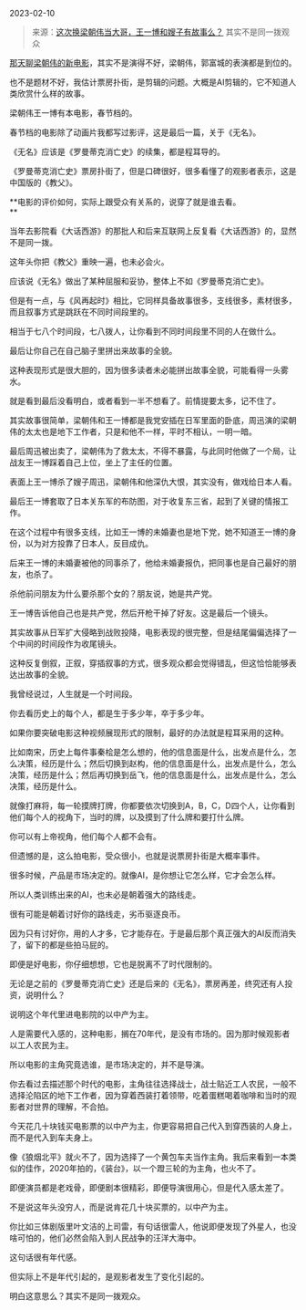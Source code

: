 2023-02-10

> 来源：[这次换梁朝伟当大哥，王一博和嫂子有故事么？](http://mp.weixin.qq.com/s?__biz=MzU3NDc5Nzc0NQ==&mid=2247522473&idx=2&sn=335617b1d2fc0ffbe976407b7364857d&chksm=fd2e3a77ca59b361630a2ab9523476289277421ecbae6c6fe21ac818e7952aadcaa5e81e58de&scene=27#wechat_redirect)
> 其实不是同一拨观众

[那天聊梁朝伟的新电影](http://mp.weixin.qq.com/s?__biz=MzU3NDc5Nzc0NQ==&mid=2247522435&idx=1&sn=cc809aec7569818c93182f7e3d45d297&chksm=fd2e3a5dca59b34b0aa35764ec307ef16f9dc9133bb027c6c32f8b433e78744819be1080d1e1&scene=21#wechat_redirect)，其实不是演得不好，梁朝伟，郭富城的表演都是到位的。  

也不是题材不好，我估计票房扑街，是剪辑的问题。大概是AI剪辑的，它不知道人类欣赏什么样的故事。  

梁朝伟王一博有本电影，春节档的。  

春节档的电影除了动画片我都写过影评，这是最后一篇，关于《无名》。

《无名》应该是《罗曼蒂克消亡史》的续集，都是程耳导的。

《罗曼蒂克消亡史》票房扑街了，但是口碑很好，很多看懂了的观影者表示，这是中国版的《教父》。

 **电影的评价如何，实际上跟受众有关系的，说穿了就是谁去看。  
**

当年去影院看《大话西游》的那批人和后来互联网上反复看《大话西游》的，显然不是同一拨。  

这年头你把《教父》重映一遍，也未必会火。  

应该说《无名》做出了某种屈服和妥协，整体上不如《罗曼蒂克消亡史》。

但是有一点，与《风再起时》相比，它同样具备故事很多，支线很多，素材很多，而且叙事方式是跳跃在不同时间段里的。

相当于七八个时间段，七八拨人，让你看到不同时间段里不同的人在做什么。  

最后让你自己在自己脑子里拼出来故事的全貌。  

这种表现形式是很大胆的，因为很多读者未必能拼出故事全貌，可能看得一头雾水。  

就是看到最后没看明白，或者看到一半不想看了。前情提要太多，记不住了。

其实故事很简单，梁朝伟和王一博都是我党安插在日军里面的卧底，周迅演的梁朝伟的太太也是地下工作者，只是和他不一样，平时不相认，一明一暗。  

最后周迅被出卖了，梁朝伟为了救太太，不得不暴露，与此同时他做了一个局，让战友王一博踩着自己上位，坐上了主任的位置。  

表面上王一博杀了嫂子周迅，梁朝伟和他深仇大恨，其实没有，做戏给日本人看。

最后王一博套取了日本关东军的布防图，对于收复东三省，起到了关键的情报工作。

在这个过程中有很多支线，比如王一博的未婚妻也是地下党，她不知道王一博的身份，以为对方投靠了日本人，反目成仇。

后来王一博的未婚妻被他的同事杀了，他给未婚妻报仇，把同事也是自己最好的朋友，也杀了。

杀他前问朋友为什么要杀那个女的？朋友说，她是共产党。  

王一博告诉他自己也是共产党，然后开枪干掉了好友。这是最后一个镜头。

其实故事从日军扩大侵略到战败投降，电影表现的很完整，但是结尾偏偏选择了一个中间的时间段作为收尾镜头。  

这种反复倒叙，正叙，穿插叙事的方式，很多观众都会觉得错乱，但这恰恰能够表达出故事的全貌。

我曾经说过，人生就是一个时间段。

你去看历史上的每个人，都是生于多少年，卒于多少年。  

如果你要突破电影这种视频展现形式的限制，最好的办法就是程耳采用的这种。

比如南宋，历史上每件事秦桧是怎么想的，他的信息面是什么，出发点是什么，怎么决策，经历是什么；然后切换到赵构，他的信息面是什么，出发点是什么，怎么决策，经历是什么；然后再切换到岳飞，他的信息面是什么，出发点是什么，怎么决策，经历是什么。

就像打麻将，每一轮摸牌打牌，你都要依次切换到A，B，C，D四个人，让你看到他们每个人的视角下，当时的牌，以及摸到了什么牌和要打什么牌。

你可以有上帝视角，他们每个人都不会有。

但遗憾的是，这么拍电影，受众很小，也就是说票房扑街是大概率事件。

很多时候，产品是市场决定的。就像AI，是你想让它怎么样，它才会怎么样。  

所以人类训练出来的AI，也未必是朝着强大的路线走。

很有可能是朝着讨好你的路线走，劣币驱逐良币。  

因为只有讨好你，用的人才多，它才能存在。于是最后那个真正强大的AI反而消失了，留下的都是些拍马屁的。

即便是好电影，你仔细想想，它也是脱离不了时代限制的。  

无论是之前的《罗曼蒂克消亡史》还是后来的《无名》，票房再差，终究还有人投资，说明什么？

说明这个年代里进电影院的以中产为主。  

人是需要代入感的，这种电影，搁在70年代，是没有市场的。因为那时候观影者以工人农民为主。

所以电影的主角究竟选谁，是市场决定的，并不是导演。  

你去看过去描述那个时代的电影，主角往往选择战士，战士贴近工人农民，一般不选择沦陷区的地下工作者，因为穿着西装打着领带，吃着蛋糕喝着咖啡和当时的观影者对世界的理解，不合拍。  

今天花几十块钱买电影票的以中产为主，你更容易把自己代入到穿西装的人身上，而不是代入到车夫身上。  

像《狼烟北平》就火不了，因为选择了一个黄包车夫当作主角。我后来看到一本类似的佳作，2020年拍的，《装台》，以一个蹬三轮的为主角，也火不了。  

即便演员都是老戏骨，即便剧本很精彩，即便导演很用心，但是代入感太差了。  

不是说这年头没穷人，而是说肯花几十块买票的，以中产为主。  

你比如三体剧版里叶文洁的上司雷，有句话很雷人，他说即便发现了外星人，也没啥可怕的，他们必然会陷入到人民战争的汪洋大海中。  

这句话很有年代感。

但实际上不是年代引起的，是观影者发生了变化引起的。

明白这意思么？其实不是同一拨观众。

